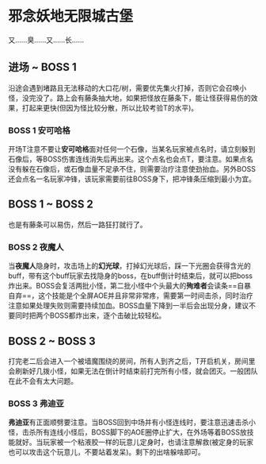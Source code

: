 # 邪念妖地无限城古堡

又……臭……又……长……

## 进场 ~ BOSS 1

沿途会遇到堵路且无法移动的大口花/树，需要优先集火打掉，否则它会召唤小怪，没完没了。路上会有藤条抽大地，如果把怪放在藤条下，能让怪获得易伤的效果，打起来更快(但因为怪比较分散，所以比较考验T的水平)。

### BOSS 1 安可哈格

开场<Role name="tank" />T注意不要让**安可哈格**面对任何一个石像，当某名玩家被点名时，请立刻躲到石像后，等BOSS伤害连线消失后再出来。这个点名也会点<Role name="tank" />T，要注意。如果点名没有躲在石像后，或石像血量不足承不住，则需要<Role name="healer" />治疗注意使劲抬血。另外BOSS还会点名一名玩家冲锋，该玩家需要前往BOSS身下，把冲锋条压缩到最小为宜。

## BOSS 1 ~ BOSS 2

也是有藤条可以易伤，然后一路狂打就行了。

### BOSS 2 夜魔人

当**夜魔人**隐身时，攻击场上的**幻光球**，打掉幻光球后，踩一下光圈会获得含光的buff，带有这个buff玩家去找隐身的boss，在buff倒计时结束后，就可以把boss炸出来。BOSS会复活两批小怪，第二批小怪中个头最大的**殉难者**会读条==自暴自弃==，这个技能是个全屏AOE并且非常非常疼，需要第一时间击杀，同时<Role name="healer" />治疗注意如果处理失败则需要持续加血。BOSS血量下降到一半后会出现分身，建议不要同时把两个BOSS都炸出来，逐个击破比较轻松。

## BOSS 2 ~ BOSS 3

打完老二后会进入一个被墙魔围绕的房间，所有人到齐之后，T开启机关，房间里会刷新好几拨小怪，如果无法在倒计时结束前打完所有小怪，就会团灭。一般团队在此不会有太大问题。

### BOSS 3 弗迪亚
**弗迪亚**有正面顺劈要注意。当BOSS回到中场并有小怪连线时，要注意迅速击杀小怪，击杀所有连线小怪后，BOSS脚下的AOE圈停止扩大，在外场等着BOSS放技能就好。当玩家被一个粘液胶一样的玩意儿定身时，也请注意解救(被定身的玩家也可以攻击这个玩意儿，不要站着发呆)。剩下的出啥躲啥即可。